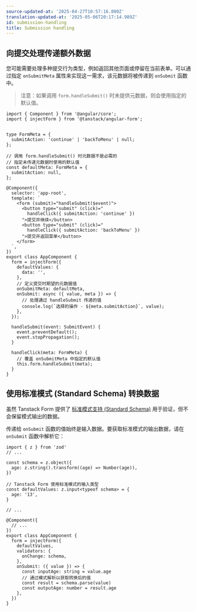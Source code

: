 ```yaml
---
source-updated-at: '2025-04-27T10:57:16.000Z'
translation-updated-at: '2025-05-06T20:17:14.989Z'
id: submission-handling
title: Submission handling
---
```


## 向提交处理传递额外数据

您可能需要处理多种提交行为类型，例如返回其他页面或停留在当前表单。可以通过指定 `onSubmitMeta` 属性来实现这一需求，该元数据将被传递到 `onSubmit` 函数中。

> 注意：如果调用 `form.handleSubmit()` 时未提供元数据，则会使用指定的默认值。

```angular-ts
import { Component } from '@angular/core';
import { injectForm } from '@tanstack/angular-form';


type FormMeta = {
  submitAction: 'continue' | 'backToMenu' | null;
};

// 调用 form.handleSubmit() 时元数据不是必需的
// 指定未传递元数据时使用的默认值
const defaultMeta: FormMeta = {
  submitAction: null,
};

@Component({
  selector: 'app-root',
  template: `
    <form (submit)="handleSubmit($event)">
      <button type="submit" (click)="
        handleClick({ submitAction: 'continue' })
      ">提交并继续</button>
      <button type="submit" (click)="
        handleClick({ submitAction: 'backToMenu' })
      ">提交并返回菜单</button>
    </form>
  `,
})
export class AppComponent {
  form = injectForm({
    defaultValues: {
      data: '',
    },
    // 定义提交时期望的元数据值
    onSubmitMeta: defaultMeta,
    onSubmit: async ({ value, meta }) => {
      // 处理通过 handleSubmit 传递的值
      console.log(`选择的操作 - ${meta.submitAction}`, value);
    },
  });

  handleSubmit(event: SubmitEvent) {
    event.preventDefault();
    event.stopPropagation();
  }

  handleClick(meta: FormMeta) {
    // 覆盖 onSubmitMeta 中指定的默认值
    this.form.handleSubmit(meta);
  }
}
```

## 使用标准模式 (Standard Schema) 转换数据

虽然 Tanstack Form 提供了 [标准模式支持 (Standard Schema)](./validation.md) 用于验证，但不会保留模式输出的数据。

传递给 `onSubmit` 函数的值始终是输入数据。要获取标准模式的输出数据，请在 `onSubmit` 函数中解析它：

```tsx
import { z } from 'zod'
// ...

const schema = z.object({
  age: z.string().transform((age) => Number(age)),
})

// Tanstack Form 使用标准模式的输入类型
const defaultValues: z.input<typeof schema> = {
  age: '13',
}

// ...

@Component({
  // ...
})
export class AppComponent {
  form = injectForm({
    defaultValues,
    validators: {
      onChange: schema,
    },
    onSubmit: ({ value }) => {
      const inputAge: string = value.age
      // 通过模式解析以获取转换后的值
      const result = schema.parse(value)
      const outputAge: number = result.age
    },
  })
}
```
